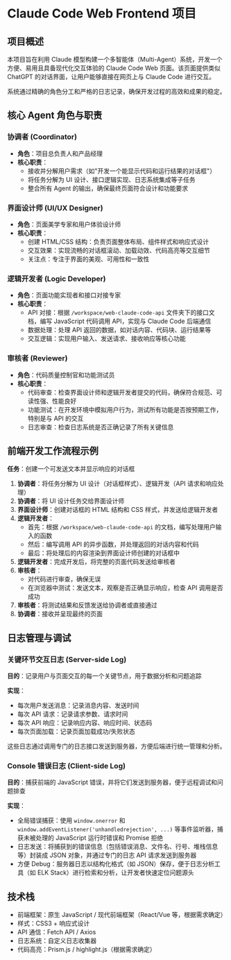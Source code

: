 # Claude Code Web Frontend 项目

## 项目概述
本项目旨在利用 Claude 模型构建一个多智能体（Multi-Agent）系统，开发一个方便、易用且具备现代化交互体验的 Claude Code Web 页面。该页面提供类似 ChatGPT 的对话界面，让用户能够直接在网页上与 Claude Code 进行交互。

系统通过精确的角色分工和严格的日志记录，确保开发过程的高效和成果的稳定。

## 核心 Agent 角色与职责

### 协调者 (Coordinator)
- **角色**：项目总负责人和产品经理
- **核心职责**：
  - 接收并分解用户需求（如"开发一个能显示代码和运行结果的对话框"）
  - 将任务分解为 UI 设计、接口逻辑实现、日志系统集成等子任务
  - 整合所有 Agent 的输出，确保最终页面符合设计和功能要求

### 界面设计师 (UI/UX Designer)
- **角色**：页面美学专家和用户体验设计师
- **核心职责**：
  - 创建 HTML/CSS 结构：负责页面整体布局、组件样式和响应式设计
  - 交互效果：实现流畅的对话框滚动、加载动效、代码高亮等交互细节
  - 关注点：专注于界面的美观、可用性和一致性

### 逻辑开发者 (Logic Developer)
- **角色**：页面功能实现者和接口对接专家
- **核心职责**：
  - API 对接：根据 `/workspace/web-claude-code-api` 文件夹下的接口文档，编写 JavaScript 代码调用 API，实现与 Claude Code 后端通信
  - 数据处理：处理 API 返回的数据，如对话内容、代码块、运行结果等
  - 交互逻辑：实现用户输入、发送请求、接收响应等核心功能

### 审核者 (Reviewer)
- **角色**：代码质量控制官和功能测试员
- **核心职责**：
  - 代码审查：检查界面设计师和逻辑开发者提交的代码，确保符合规范、可读性强、性能良好
  - 功能测试：在开发环境中模拟用户行为，测试所有功能是否按预期工作，特别是与 API 的交互
  - 日志审查：检查日志系统是否正确记录了所有关键信息

## 前端开发工作流程示例

**任务**：创建一个可发送文本并显示响应的对话框

1. **协调者**：将任务分解为 UI 设计（对话框样式）、逻辑开发（API 请求和响应处理）
2. **协调者**：将 UI 设计任务交给界面设计师
3. **界面设计师**：创建对话框的 HTML 结构和 CSS 样式，并发送给逻辑开发者
4. **逻辑开发者**：
   - 首先：根据 `/workspace/web-claude-code-api` 的文档，编写处理用户输入的函数
   - 然后：编写调用 API 的异步函数，并处理返回的对话内容和代码
   - 最后：将处理后的内容渲染到界面设计师创建的对话框中
5. **逻辑开发者**：完成开发后，将完整的页面代码发送给审核者
6. **审核者**：
   - 对代码进行审查，确保无误
   - 在浏览器中测试：发送文本，观察是否正确显示响应，检查 API 调用是否成功
7. **审核者**：将测试结果和反馈发送给协调者或直接通过
8. **协调者**：接收并呈现最终的页面

## 日志管理与调试

### 关键环节交互日志 (Server-side Log)
**目的**：记录用户与页面交互的每一个关键节点，用于数据分析和问题追踪

**实现**：
- 每次用户发送消息：记录消息内容、发送时间
- 每次 API 请求：记录请求参数、请求时间
- 每次 API 响应：记录响应内容、响应时间、状态码
- 每次页面加载：记录页面加载成功/失败状态

这些日志通过调用专门的日志接口发送到服务器，方便后端进行统一管理和分析。

### Console 错误日志 (Client-side Log)
**目的**：捕获前端的 JavaScript 错误，并将它们发送到服务器，便于远程调试和问题排查

**实现**：
- 全局错误捕获：使用 `window.onerror` 和 `window.addEventListener('unhandledrejection', ...)` 等事件监听器，捕获未被处理的 JavaScript 运行时错误和 Promise 拒绝
- 日志发送：将捕获到的错误信息（包括错误消息、文件名、行号、堆栈信息等）封装成 JSON 对象，并通过专门的日志 API 请求发送到服务器
- 方便 Debug：服务器日志以结构化格式（如 JSON）保存，便于日志分析工具（如 ELK Stack）进行检索和分析，让开发者快速定位问题源头

## 技术栈
- 前端框架：原生 JavaScript / 现代前端框架（React/Vue 等，根据需求确定）
- 样式：CSS3 + 响应式设计
- API 通信：Fetch API / Axios
- 日志系统：自定义日志收集器
- 代码高亮：Prism.js / highlight.js（根据需求确定）
